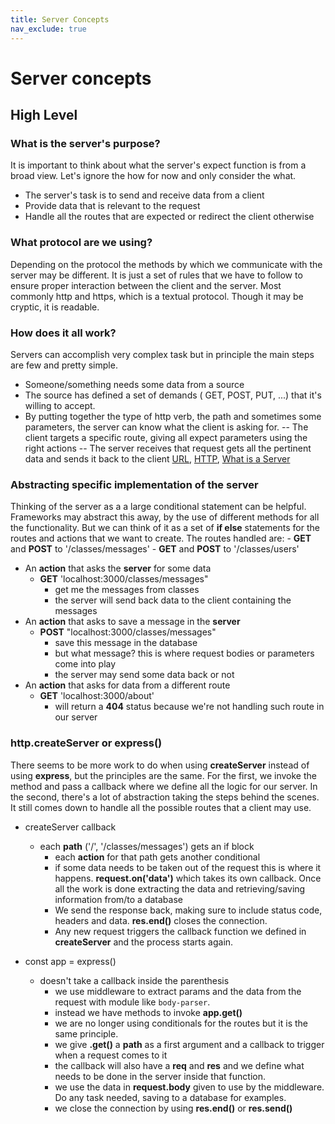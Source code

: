 ```yaml
---
title: Server Concepts
nav_exclude: true
---
```


# Server concepts

## High Level

### What is the server's purpose?

It is important to think about what the server's expect function is from a broad view. Let's ignore the how for now and only consider the what.

- The server's task is to send and receive data from a client
- Provide data that is relevant to the request
- Handle all the routes that are expected or redirect the client otherwise

### What protocol are we using?

Depending on the protocol the methods by which we communicate with the server may be different. It is just a set of rules that we have to follow to ensure proper interaction between the client and the server.
Most commonly http and https, which is a textual protocol. Though it may be cryptic, it is readable.

### How does it all work?

Servers can accomplish very complex task but in principle the main steps are few and pretty simple.

- Someone/something needs some data from a source
- The source has defined a set of demands ( GET, POST, PUT, ...) that it's willing to accept.
- By putting together the type of http verb, the path and sometimes some parameters, the server can know what the client is asking for.
  -- The client targets a specific route, giving all expect parameters using the right actions
  -- The server receives that request gets all the pertinent data and sends it back to the client
  [URL](https://developer.mozilla.org/en-US/docs/Learn/Common_questions/What_is_a_URL), [HTTP](https://developer.mozilla.org/en-US/docs/Web/HTTP/Overview), [What is a Server](https://developer.mozilla.org/en-US/docs/Learn/Common_questions/What_is_a_web_server)

### Abstracting specific implementation of the server

Thinking of the server as a a large conditional statement can be helpful. Frameworks may abstract this away, by the use of different methods for all the functionality. But we can think of it as a set of **if else** statements for the routes and actions that we want to create.
The routes handled are: - **GET** and **POST** to '/classes/messages' - **GET** and **POST** to '/classes/users'

- An **action** that asks the **server** for some data
  - **GET** 'localhost:3000/classes/messages"
    - get me the messages from classes
    - the server will send back data to the client containing the messages
- An **action** that asks to save a message in the **server**
  - **POST** "localhost:3000/classes/messages"
    - save this message in the database
    - but what message? this is where request bodies or parameters come into play
    - the server may send some data back or not
- An **action** that asks for data from a different route
  - **GET** 'localhost:3000/about'
    - will return a **404** status because we're not handling such route in our server

### http.createServer or express()

There seems to be more work to do when using **createServer** instead of using **express**, but the principles are the same.
For the first, we invoke the method and pass a callback where we define all the logic for our server. In the second, there's a lot of abstraction taking the steps behind the scenes. It still comes down to handle all the possible routes that a client may use.

- createServer callback

  - each **path** ('/', '/classes/messages') gets an if block
    - each **action** for that path gets another conditional
    - if some data needs to be taken out of the request this is where it happens. **request.on('data')** which takes its own callback. Once all the work is done extracting the data and retrieving/saving information from/to a database
    - We send the response back, making sure to include status code, headers and data. **res.end()** closes the connection.
    - Any new request triggers the callback function we defined in **createServer** and the process starts again.

- const app = express()
  - doesn't take a callback inside the parenthesis
    - we use middleware to extract params and the data from the request with module like `body-parser`.
    - instead we have methods to invoke **app.get()**
    - we are no longer using conditionals for the routes but it is the same principle.
    - we give **.get()** a **path** as a first argument and a callback to trigger when a request comes to it
    - the callback will also have a **req** and **res** and we define what needs to be done in the server inside that function.
    - we use the data in **request.body** given to use by the middleware. Do any task needed, saving to a database for examples.
    - we close the connection by using **res.end()** or **res.send()**
